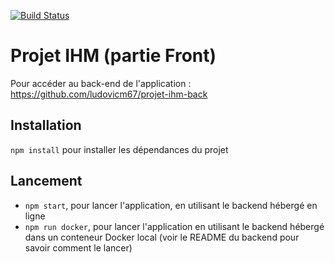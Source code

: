 [![Build Status](https://travis-ci.com/ludovicm67/projet-ihm-front.svg?token=4LgtqqAc8ZPrPBEdLaF6&branch=master)](https://travis-ci.com/ludovicm67/projet-ihm-front)

# Projet IHM (partie Front)

Pour accéder au back-end de l'application :
https://github.com/ludovicm67/projet-ihm-back

## Installation

`npm install` pour installer les dépendances du projet

## Lancement

  - `npm start`,  pour lancer l'application, en utilisant le backend hébergé en
    ligne
  - `npm run docker`, pour lancer l'application en utilisant le backend
    hébergé dans un conteneur Docker local (voir le README du backend pour
    savoir comment le lancer)
